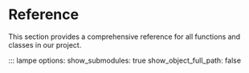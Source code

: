 # Reference

This section provides a comprehensive reference for all functions and classes in our project.

::: lampe
    options:
      show_submodules: true
      show_object_full_path: false
